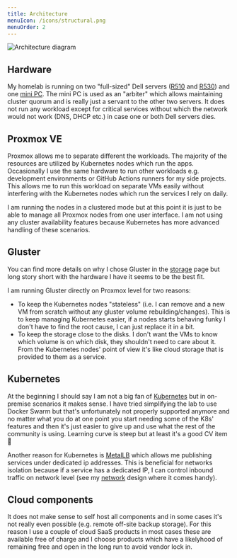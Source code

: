 ```yaml
---
title: Architecture
menuIcon: /icons/structural.png
menuOrder: 2
---
```


![Architecture diagram](/architecture.png)

## Hardware
My homelab is running on two "full-sized" Dell servers ([R510](/hardware/dell-poweredge-r510) and [R530](/hardware/dell-poweredge-r530)) and one [mini PC](/hardware/hp-elitedesktop-800-g1). The mini PC is used as an "arbiter" which allows maintaining cluster quorum and is really just a servant to the other two servers. It does not run any workload except for critical services without which the network would not work (DNS, DHCP etc.) in case one or both Dell servers dies.

## Proxmox VE

Proxmox allows me to separate different the workloads. The majority of the resources are utilized by Kubernetes nodes which run the apps. Occasionally I use the same hardware to run other workloads e.g. development environments or GitHub Actions runners for my side projects. This allows me to run this workload on separate VMs easily without interfering with the Kubernetes nodes which run the services I rely on daily.

I am running the nodes in a clustered mode but at this point it is just to be able to manage all Proxmox nodes from one user interface. I am not using any cluster availability features because Kubernetes has more advanced handling of these scenarios.

## Gluster
You can find more details on why I chose Gluster in the [storage](/general/storage) page but long story short with the hardware I have it seems to be the best fit.

I am running Gluster directly on Proxmox level for two reasons:
- To keep the Kubernetes nodes "stateless" (i.e. I can remove and a new VM from scratch without any gluster volume rebuilding/changes). This is to keep managing Kubernetes easier, if a nodes starts behaving funky I don't have to find the root cause, I can just replace it in a bit.
- To keep the storage close to the disks. I don't want the VMs to know which volume is on which disk, they shouldn't need to care about it. From the Kubernetes nodes' point of view it's like cloud storage that is provided to them as a service.

## Kubernetes

At the beginning I should say I am not a big fan of [Kubernetes](/general/kubernetes) but in on-premise scenarios it makes sense. I have tried simplifying the lab to use Docker Swarm but that's unfortunately not properly supported anymore and no matter what you do at one point you start needing some of the K8s' features and then it's just easier to give up and use what the rest of the community is using. Learning curve is steep but at least it's a good CV item 🙂

Another reason for Kubernetes is [MetalLB](/general/kubernetes) which allows me publishing services under dedicated ip addresses. This is beneficial for networks isolation because if a service has a dedicated IP, I can control inbound traffic on network level (see my [network](/general/network) design where it comes handy).

## Cloud components

It does not make sense to self host all components and in some cases it's not really even possible (e.g. remote off-site backup storage). For this reason I use a couple of cloud SaaS products in most cases these are available free of charge and I choose products which have a likelyhood of remaining free and open in the long run to avoid vendor lock in.
